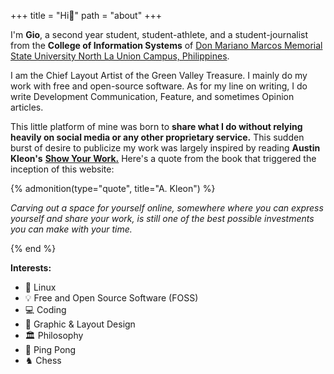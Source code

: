 +++
title = "Hi👋"
path = "about"
+++

I'm **Gio**, a second year student, student-athlete, and a student-journalist from the **College of Information Systems** of [Don Mariano Marcos Memorial State University North La Union Campus, Philippines](https://www.dmmmsu.edu.ph/category/campus/nluc/).

I am the Chief Layout Artist of the Green Valley Treasure. I mainly do my work with free and open-source software. As for my line on writing, I do write Development Communication, Feature, and sometimes Opinion articles.

This little platform of mine was born to **share what I do without relying heavily on social media or any other proprietary service.** This sudden burst of desire to publicize my work was largely inspired by reading **Austin Kleon's** **[Show Your Work.](https://austinkleon.com/show-your-work/)** Here's a quote from the book that triggered the inception of this website:

{% admonition(type="quote", title="A. Kleon") %}

*Carving out a space for yourself online, somewhere where you can express yourself and share your work, is still one of the best possible investments you can make with your time.*

{% end %}


**Interests:**
- 🐧 Linux
- 💡 Free and Open Source Software (FOSS)
- 💻 Coding
- 📑 Graphic & Layout Design
- 🏛️ Philosophy
- 🏓 Ping Pong
- ♞ Chess
